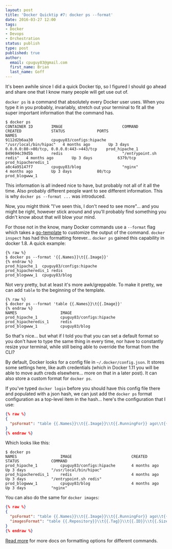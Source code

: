 ```yaml
---
layout: post
title: 'Docker Quicktip #7: docker ps --format'
date: 2016-03-27 12:00
tags:
- Docker
- Devops
- Orchestration
status: publish
type: post
published: true
author:
  email: cpuguy83@gmail.com
  first_name: Brian
  last_name: Goff
---
```


It's been awhile since I did a quick Docker tip, so I figured I should go ahead
and share one that I know many people will get use out of.

<!--break-->

`docker ps` is a command that absolutely every Docker user uses. When you type it
in you probably, invariably, stretch out your terminal to fit all the super
important information that the command has.

```
$ docker ps
CONTAINER ID        IMAGE                          COMMAND                  CREATED             STATUS              PORTS                                       NAMES
9112d2b6aa30        cpuguy83/configs:hipache       "/usr/local/bin/hipac"   4 months ago        Up 3 days           0.0.0.0:80->80/tcp, 0.0.0.0:443->443/tcp    prod_hipache_1
849694c39d5b        redis                          "/entrypoint.sh redis"   4 months ago        Up 3 days           6379/tcp                                    prod_hipacheredis_1
a8c4a95147f7        cpuguy83/blog                  "nginx"                  4 months ago        Up 3 days           80/tcp                                      prod_blogwww_1
```

This information is all indeed nice to have, but probably not all of it all the
time. Also probably different people want to see different information. This is
why `docker ps --format ...` was introduced.

Now, you might think "I've seen this, I don't need to see more"... and you might
be right, however stick around and you'll probably find something you didn't know
about that will blow your mind.

For those not in the know, many Docker commands use a `--format` flag which takes
a [go-template](https://golang.org/pkg/text/template/) to customize the output of
the command. `docker inspect` has had this formatting forever... `docker ps`
gained this capability in docker 1.8. A quick example:

```
{% raw %}
$ docker ps --format '{{.Names}}\t{{.Image}}'
{% endraw %}
prod_hipache_1	cpuguy83/configs:hipache
prod_hipacheredis_1	redis
prod_blogwww_1	cpuguy83/blog
```

Not very pretty, but at least it's more awk/greppable.
To make it pretty, we can add `table` to the beginning of the template.

```
{% raw %}
$ docker ps --format 'table {{.Names}}\t{{.Image}}'
{% endraw %}
NAMES                   IMAGE
prod_hipache_1          cpuguy83/configs:hipache
prod_hipacheredis_1     redis
prod_blogwww_1          cpuguy83/blog
```

So that's nice... but what if I told you that you can set a default format so you
don't have to type the same thing in every time, nor have to constantly resize
your terminal, while still being able to override the format from the CLI?

By default, Docker looks for a config file in `~/.docker/config.json`. It stores
some settings here, like auth credentials (which in Docker 1.11 you will be
able to move auth creds elsewhere... more on that in a later post). It can also
store a custom format for `docker ps`.

If you've typed `docker login` before you should have this config file there and
populated with a json hash, we can just add the `docker ps` format configuration
as a top-level item in the hash... here's the configuration that I use:


```json
{% raw %}
{
  "psFormat": "table {{.Names}}\\t{{.Image}}\\t{{.RunningFor}} ago\\t{{.Status}}\\t{{.Command}}"
}
{% endraw %}
```

Which looks like this:


```
$ docker ps
NAMES                   IMAGE                          CREATED             STATUS              COMMAND
prod_hipache_1          cpuguy83/configs:hipache       4 months ago        Up 3 days           "/usr/local/bin/hipac"
prod_hipacheredis_1     redis                          4 months ago        Up 3 days           "/entrypoint.sh redis"
prod_blogwww_1          cpuguy83/blog                  4 months ago        Up 3 days           "nginx"
```

You can also do the same for `docker images`:

```json
{% raw %}
{
  "psFormat": "table {{.Names}}\\t{{.Image}}\\t{{.RunningFor}} ago\\t{{.Status}}\\t{{.Command}}",
  "imagesFormat": "table {{.Repository}}\\t{{.Tag}}\\t{{.ID}}\\t{{.Size}}"
}
{% endraw %}
```

[Read more](https://github.com/docker/docker/blob/master/docs/admin/formatting.md)
for more docs on formatting options for different commands.
